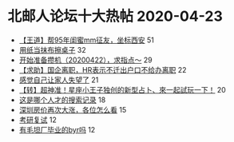 # 北邮人论坛十大热帖 2020-04-23

- [【王道】帮95年闺蜜mm征友，坐标西安](https://bbs.byr.cn/article/Friends/1958343) 51
- [用纸当抹布擦桌子](https://bbs.byr.cn/article/Talking/6192842) 32
- [开始准备攒机（20200422），求指点～](https://bbs.byr.cn/article/HardWare/223329) 29
- [【求助】国企离职，HR表示不迁出户口不给办离职](https://bbs.byr.cn/article/WorkLife/1144015) 22
- [感觉自己让家人失望了](https://bbs.byr.cn/article/Feeling/3143632) 21
- [【转】超神准！星座小王子独创的新型占卜、來一起試玩一下！](https://bbs.byr.cn/article/Constellations/326533) 20
- [这是哪个人才的搜索记录](https://bbs.byr.cn/article/Picture/3256664) 18
- [深圳房价再次大涨，各位怎么看](https://bbs.byr.cn/article/BYRatSZ/8898) 15
- [考研复试](https://bbs.byr.cn/article/AimGraduate/1185853) 12
- [有毛坦厂毕业的byr吗](https://bbs.byr.cn/article/Anhui/323203) 12


